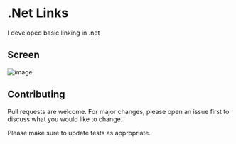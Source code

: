 # .Net Links
I developed basic linking in .net


## Screen
![image](https://user-images.githubusercontent.com/60154136/91214587-e8b93e00-e6d8-11ea-82d4-2dcffaf02dd4.png)


## Contributing
Pull requests are welcome. For major changes, please open an issue first to discuss what you would like to change.

Please make sure to update tests as appropriate.

